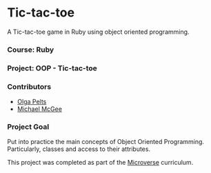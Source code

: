 # Tic-tac-toe
A Tic-tac-toe game in Ruby using object oriented programming.

### Course: Ruby
### Project: OOP - Tic-tac-toe

### Contributors
* [Olga Pelts](https://github.com/pelzolga123)
* [Michael McGee](https://github.com/michael-mcgee)

### Project Goal
Put into practice the main concepts of Object Oriented Programming. Particularly, classes and access to their attributes.

This project was completed as part of the [Microverse](https://www.microverse.org/) curriculum.
